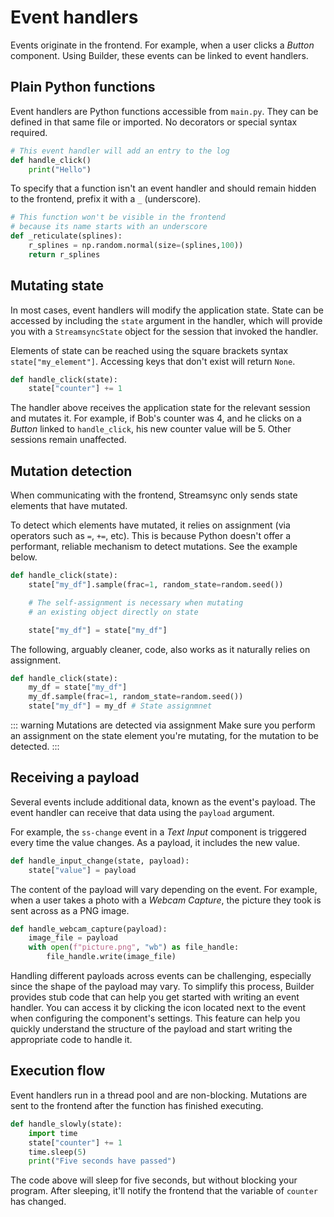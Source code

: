 ﻿# Event handlers

Events originate in the frontend. For example, when a user clicks a _Button_ component. Using Builder, these events can be linked to event handlers.

## Plain Python functions

Event handlers are Python functions accessible from `main.py`. They can be defined in that same file or imported. No decorators or special syntax required.

```py
# This event handler will add an entry to the log
def handle_click()
    print("Hello")
```

To specify that a function isn't an event handler and should remain hidden to the frontend, prefix it with a `_` (underscore).

```py
# This function won't be visible in the frontend
# because its name starts with an underscore
def _reticulate(splines):
    r_splines = np.random.normal(size=(splines,100))
    return r_splines
```

## Mutating state

In most cases, event handlers will modify the application state. State can be accessed by including the `state` argument in the handler, which will provide you with a `StreamsyncState` object for the session that invoked the handler.

Elements of state can be reached using the square brackets syntax `state["my_element"]`. Accessing keys that don't exist will return `None`.

```py
def handle_click(state):
    state["counter"] += 1
```

The handler above receives the application state for the relevant session and mutates it. For example, if Bob's counter was 4, and he clicks on a _Button_ linked to `handle_click`, his new counter value will be 5. Other sessions remain unaffected.

## Mutation detection

When communicating with the frontend, Streamsync only sends state elements that have mutated.

To detect which elements have mutated, it relies on assignment (via operators such as `=`, `+=`, etc). This is because Python doesn't offer a performant, reliable mechanism to detect mutations. See the example below.

```py
def handle_click(state):
    state["my_df"].sample(frac=1, random_state=random.seed())

    # The self-assignment is necessary when mutating
    # an existing object directly on state

    state["my_df"] = state["my_df"]
```

The following, arguably cleaner, code, also works as it naturally relies on assignment.

```py
def handle_click(state):
    my_df = state["my_df"]
    my_df.sample(frac=1, random_state=random.seed())
    state["my_df"] = my_df # State assignmnet
```

::: warning Mutations are detected via assignment
Make sure you perform an assignment on the state element you're mutating, for the mutation to be detected.
:::

## Receiving a payload

Several events include additional data, known as the event's payload. The event handler can receive that data using the `payload` argument.

For example, the `ss-change` event in a _Text Input_ component is triggered every time the value changes. As a payload, it includes the new value.

```py
def handle_input_change(state, payload):
    state["value"] = payload
```

The content of the payload will vary depending on the event. For example, when a user takes a photo with a _Webcam Capture_, the picture they took is sent across as a PNG image.

```py
def handle_webcam_capture(payload):
	image_file = payload
	with open(f"picture.png", "wb") as file_handle:
		file_handle.write(image_file)
```

Handling different payloads across events can be challenging, especially since the shape of the payload may vary. To simplify this process, Builder provides stub code that can help you get started with writing an event handler. You can access it by clicking the icon located next to the event when configuring the component's settings. This feature can help you quickly understand the structure of the payload and start writing the appropriate code to handle it.

## Execution flow

Event handlers run in a thread pool and are non-blocking. Mutations are sent to the frontend after the function has finished executing.

```py
def handle_slowly(state):
    import time
    state["counter"] += 1
    time.sleep(5)
    print("Five seconds have passed")
```

The code above will sleep for five seconds, but without blocking your program. After sleeping, it'll notify the frontend that the variable of `counter` has changed.
